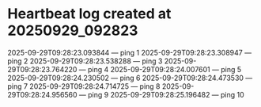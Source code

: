 # Heartbeat log created at 20250929_092823
2025-09-29T09:28:23.093844 — ping 1
2025-09-29T09:28:23.308947 — ping 2
2025-09-29T09:28:23.538288 — ping 3
2025-09-29T09:28:23.764220 — ping 4
2025-09-29T09:28:24.007601 — ping 5
2025-09-29T09:28:24.230502 — ping 6
2025-09-29T09:28:24.473530 — ping 7
2025-09-29T09:28:24.714725 — ping 8
2025-09-29T09:28:24.956560 — ping 9
2025-09-29T09:28:25.196482 — ping 10
